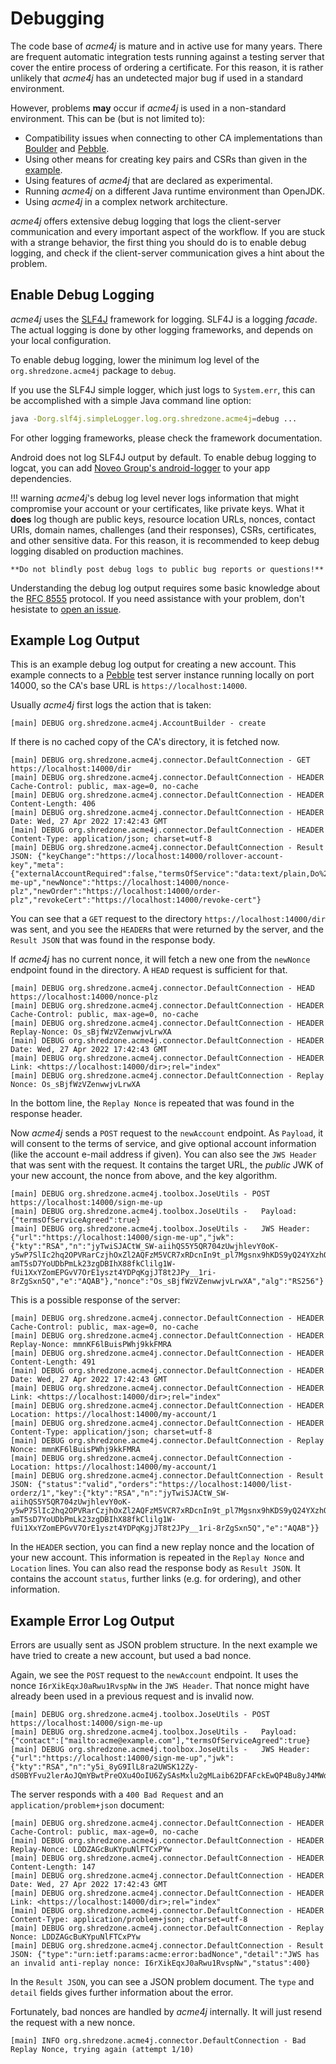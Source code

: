 # Debugging

The code base of _acme4j_ is mature and in active use for many years. There are frequent automatic integration tests running against a testing server that cover the entire process of ordering a certificate. For this reason, it is rather unlikely that _acme4j_ has an undetected major bug if used in a standard environment.

However, problems **may** occur if _acme4j_ is used in a non-standard environment. This can be (but is not limited to):

- Compatibility issues when connecting to other CA implementations than [Boulder](https://github.com/letsencrypt/boulder) and [Pebble](https://github.com/letsencrypt/pebble).
- Using other means for creating key pairs and CSRs than given in the [example](example.md).
- Using features of _acme4j_ that are declared as experimental.
- Running _acme4j_ on a different Java runtime environment than OpenJDK.
- Using _acme4j_ in a complex network architecture.

_acme4j_ offers extensive debug logging that logs the client-server communication and every important aspect of the workflow. If you are stuck with a strange behavior, the first thing you should do is to enable debug logging, and check if the client-server communication gives a hint about the problem.

## Enable Debug Logging

_acme4j_ uses the [SLF4J](https://www.slf4j.org/) framework for logging. SLF4J is a logging _facade_. The actual logging is done by other logging frameworks, and depends on your local configuration.

To enable debug logging, lower the minimum log level of the `org.shredzone.acme4j` package to `debug`.

If you use the SLF4J simple logger, which just logs to `System.err`, this can be accomplished with a simple Java command line option:

```sh
java -Dorg.slf4j.simpleLogger.log.org.shredzone.acme4j=debug ...
```

For other logging frameworks, please check the framework documentation.

Android does not log SLF4J output by default. To enable debug logging to logcat, you can add [Noveo Group's android-logger](https://noveogroup.github.io/android-logger/) to your app dependencies.

!!! warning
    _acme4j_'s debug log level never logs information that might compromise your account or your certificates, like private keys. What it **does** log though are public keys, resource location URLs, nonces, contact URIs, domain names, challenges (and their responses), CSRs, certificates, and other sensitive data. For this reason, it is recommended to keep debug logging disabled on production machines.
    
    **Do not blindly post debug logs to public bug reports or questions!**

Understanding the debug log output requires some basic knowledge about the [RFC 8555](https://tools.ietf.org/html/rfc8555) protocol. If you need assistance with your problem, don't hesistate to [open an issue](https://github.com/shred/acme4j/issues).

## Example Log Output

This is an example debug log output for creating a new account. This example connects to a [Pebble](https://github.com/letsencrypt/pebble) test server instance running locally on port 14000, so the CA's base URL is `https://localhost:14000`.

Usually _acme4j_ first logs the action that is taken:

```log
[main] DEBUG org.shredzone.acme4j.AccountBuilder - create
```

If there is no cached copy of the CA's directory, it is fetched now.

```log
[main] DEBUG org.shredzone.acme4j.connector.DefaultConnection - GET https://localhost:14000/dir
[main] DEBUG org.shredzone.acme4j.connector.DefaultConnection - HEADER Cache-Control: public, max-age=0, no-cache
[main] DEBUG org.shredzone.acme4j.connector.DefaultConnection - HEADER Content-Length: 406
[main] DEBUG org.shredzone.acme4j.connector.DefaultConnection - HEADER Date: Wed, 27 Apr 2022 17:42:43 GMT
[main] DEBUG org.shredzone.acme4j.connector.DefaultConnection - HEADER Content-Type: application/json; charset=utf-8
[main] DEBUG org.shredzone.acme4j.connector.DefaultConnection - Result JSON: {"keyChange":"https://localhost:14000/rollover-account-key","meta":{"externalAccountRequired":false,"termsOfService":"data:text/plain,Do%20what%20thou%20wilt"},"newAccount":"https://localhost:14000/sign-me-up","newNonce":"https://localhost:14000/nonce-plz","newOrder":"https://localhost:14000/order-plz","revokeCert":"https://localhost:14000/revoke-cert"}
```

You can see that a `GET` request to the directory `https://localhost:14000/dir` was sent, and you see the `HEADER`s that were returned by the server, and the `Result JSON` that was found in the response body.

If _acme4j_ has no current nonce, it will fetch a new one from the `newNonce` endpoint found in the directory. A `HEAD` request is sufficient for that.

```log
[main] DEBUG org.shredzone.acme4j.connector.DefaultConnection - HEAD https://localhost:14000/nonce-plz
[main] DEBUG org.shredzone.acme4j.connector.DefaultConnection - HEADER Cache-Control: public, max-age=0, no-cache
[main] DEBUG org.shredzone.acme4j.connector.DefaultConnection - HEADER Replay-Nonce: Os_sBjfWzVZenwwjvLrwXA
[main] DEBUG org.shredzone.acme4j.connector.DefaultConnection - HEADER Date: Wed, 27 Apr 2022 17:42:43 GMT
[main] DEBUG org.shredzone.acme4j.connector.DefaultConnection - HEADER Link: <https://localhost:14000/dir>;rel="index"
[main] DEBUG org.shredzone.acme4j.connector.DefaultConnection - Replay Nonce: Os_sBjfWzVZenwwjvLrwXA
```

In the bottom line, the `Replay Nonce` is repeated that was found in the response header.

Now _acme4j_ sends a `POST` request to the `newAccount` endpoint. As `Payload`, it will consent to the terms of service, and give optional account information (like the account e-mail address if given). You can also see the `JWS Header` that was sent with the request. It contains the target URL, the *public* JWK of your new account, the nonce from above, and the key algorithm.

```log
[main] DEBUG org.shredzone.acme4j.toolbox.JoseUtils - POST https://localhost:14000/sign-me-up
[main] DEBUG org.shredzone.acme4j.toolbox.JoseUtils -   Payload: {"termsOfServiceAgreed":true}
[main] DEBUG org.shredzone.acme4j.toolbox.JoseUtils -   JWS Header: {"url":"https://localhost:14000/sign-me-up","jwk":{"kty":"RSA","n":"jyTwiSJACtW_SW-aiihQS5Y5QR704zUwjhlevY0oK-y5wP7SlIc2hq2OPVRarCzjhOxZl2AQFzM5VCR7xRDcnIn9t_pl7Mgsnx9hKDS9yQ24YXzhQ4cMEVVuqwcHvXqPdWDSoCZ1ccMqiiPyBSNGQTXMPY5PBxMOR47XwOb4eNMOPqnzVio3MEtL2wphtEonP3MY6pxJJzzel04wSCRZ4n06reqwER3KwRFPnRpRxAgmSEot5IBLIT3jj-amT5sD7YoUDbPmLk23zgDBIhX88fkClilg1W-fUi1XxYZomEPGvV7OrE1yszt4YDPqKgjJT8t2JPy__1ri-8rZgSxn5Q","e":"AQAB"},"nonce":"Os_sBjfWzVZenwwjvLrwXA","alg":"RS256"}
```

This is a possible response of the server:

```log
[main] DEBUG org.shredzone.acme4j.connector.DefaultConnection - HEADER Cache-Control: public, max-age=0, no-cache
[main] DEBUG org.shredzone.acme4j.connector.DefaultConnection - HEADER Replay-Nonce: mmnKF6lBuisPWhj9kkFMRA
[main] DEBUG org.shredzone.acme4j.connector.DefaultConnection - HEADER Content-Length: 491
[main] DEBUG org.shredzone.acme4j.connector.DefaultConnection - HEADER Date: Wed, 27 Apr 2022 17:42:43 GMT
[main] DEBUG org.shredzone.acme4j.connector.DefaultConnection - HEADER Link: <https://localhost:14000/dir>;rel="index"
[main] DEBUG org.shredzone.acme4j.connector.DefaultConnection - HEADER Location: https://localhost:14000/my-account/1
[main] DEBUG org.shredzone.acme4j.connector.DefaultConnection - HEADER Content-Type: application/json; charset=utf-8
[main] DEBUG org.shredzone.acme4j.connector.DefaultConnection - Replay Nonce: mmnKF6lBuisPWhj9kkFMRA
[main] DEBUG org.shredzone.acme4j.connector.DefaultConnection - Location: https://localhost:14000/my-account/1
[main] DEBUG org.shredzone.acme4j.connector.DefaultConnection - Result JSON: {"status":"valid","orders":"https://localhost:14000/list-orderz/1","key":{"kty":"RSA","n":"jyTwiSJACtW_SW-aiihQS5Y5QR704zUwjhlevY0oK-y5wP7SlIc2hq2OPVRarCzjhOxZl2AQFzM5VCR7xRDcnIn9t_pl7Mgsnx9hKDS9yQ24YXzhQ4cMEVVuqwcHvXqPdWDSoCZ1ccMqiiPyBSNGQTXMPY5PBxMOR47XwOb4eNMOPqnzVio3MEtL2wphtEonP3MY6pxJJzzel04wSCRZ4n06reqwER3KwRFPnRpRxAgmSEot5IBLIT3jj-amT5sD7YoUDbPmLk23zgDBIhX88fkClilg1W-fUi1XxYZomEPGvV7OrE1yszt4YDPqKgjJT8t2JPy__1ri-8rZgSxn5Q","e":"AQAB"}}
```

In the `HEADER` section, you can find a new replay nonce and the location of your new account. This information is repeated in the `Replay Nonce` and `Location` lines. You can also read the response body as `Result JSON`. It contains the account `status`, further links (e.g. for ordering), and other information.

## Example Error Log Output

Errors are usually sent as JSON problem structure. In the next example we have tried to create a new account, but used a bad nonce.

Again, we see the `POST` request to the `newAccount` endpoint. It uses the nonce `I6rXikEqxJ0aRwu1RvspNw` in the `JWS Header`. That nonce might have already been used in a previous request and is invalid now.

```log
[main] DEBUG org.shredzone.acme4j.toolbox.JoseUtils - POST https://localhost:14000/sign-me-up
[main] DEBUG org.shredzone.acme4j.toolbox.JoseUtils -   Payload: {"contact":["mailto:acme@example.com"],"termsOfServiceAgreed":true}
[main] DEBUG org.shredzone.acme4j.toolbox.JoseUtils -   JWS Header: {"url":"https://localhost:14000/sign-me-up","jwk":{"kty":"RSA","n":"y5i_8yG9IlL8ra2UWSK12Zy-dS0BYFvu2lerAoJQmYBwtPreOXu4OoIU6ZySAsMxlu2gMLaib62DFAFckEwQP4Bu8yJ4MWdSsiPu6pEs0SAvC61e3lYyDPbSG7FMykhWg5pjbK_NJ4Ysk64DrSA4kc0vxo54YKgxZfzObr4CHBZDaJmkTVtRndI7a8mNFO9pDlfHyb3UyZZPsg3kAUbnI9n3pZatdlGrv6eonbNAREjLvplGEI0_8B08S5fDcm6MqNarxNQIXlEhGDNoYLMGi5tM6CzsfXosHz42Umcym0EXvT1VjfoZMacSDsXleSRwjgewz486LDMErZSc0aUPSQ","e":"AQAB"},"nonce":"I6rXikEqxJ0aRwu1RvspNw","alg":"RS256"}
```

The server responds with a `400 Bad Request` and an `application/problem+json` document:

```log
[main] DEBUG org.shredzone.acme4j.connector.DefaultConnection - HEADER Cache-Control: public, max-age=0, no-cache
[main] DEBUG org.shredzone.acme4j.connector.DefaultConnection - HEADER Replay-Nonce: LDDZAGcBuKYpuNlFTCxPYw
[main] DEBUG org.shredzone.acme4j.connector.DefaultConnection - HEADER Content-Length: 147
[main] DEBUG org.shredzone.acme4j.connector.DefaultConnection - HEADER Date: Wed, 27 Apr 2022 17:42:43 GMT
[main] DEBUG org.shredzone.acme4j.connector.DefaultConnection - HEADER Link: <https://localhost:14000/dir>;rel="index"
[main] DEBUG org.shredzone.acme4j.connector.DefaultConnection - HEADER Content-Type: application/problem+json; charset=utf-8
[main] DEBUG org.shredzone.acme4j.connector.DefaultConnection - Replay Nonce: LDDZAGcBuKYpuNlFTCxPYw
[main] DEBUG org.shredzone.acme4j.connector.DefaultConnection - Result JSON: {"type":"urn:ietf:params:acme:error:badNonce","detail":"JWS has an invalid anti-replay nonce: I6rXikEqxJ0aRwu1RvspNw","status":400}
```

In the `Result JSON`, you can see a JSON problem document. The `type` and `detail` fields gives further information about the error.

Fortunately, bad nonces are handled by _acme4j_ internally. It will just resend the request with a new nonce.

```log
[main] INFO org.shredzone.acme4j.connector.DefaultConnection - Bad Replay Nonce, trying again (attempt 1/10)
```
